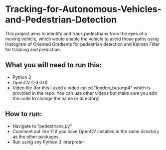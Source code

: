 # Tracking-for-Autonomous-Vehicles-and-Pedestrian-Detection

This project aims to identify and track pedestrians from the eyes of a moving vehicle, which would enable the vehicle to avoid those paths using Histogram of Oriented Gradients for pedestrian detection and Kalman Filter for tracking and prediction.

## What you will need to run this:

* Python 3 
* OpenCV (>3.0.0)
* Video file (for this I used a video called "london_bus.mp4" which is provided in the repo. You can use other videos but make sure you edit the code to change the name or directory)

## How to run:

* Navigate to "pedestrians.py"
* Comment out line 11 if you have OpenCV installed in the same directory as the other packages
* Run using any Python 3 interpreter
